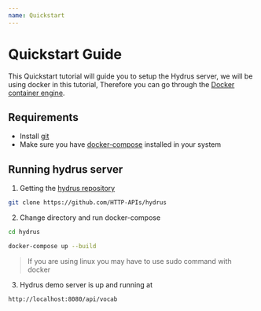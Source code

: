 ```yaml
---
name: Quickstart
---
```


# Quickstart Guide

This Quickstart tutorial will guide you to setup the Hydrus server, we will be using docker in this tutorial,
Therefore you can go through the [Docker container engine](https://docker-curriculum.com/).
## Requirements
* Install [git](https://git-scm.com/downloads)
* Make sure you have [docker-compose](https://docs.docker.com/compose/install/) installed in your system

## Running hydrus server

1. Getting the [hydrus repository](https://github.com/HTTP-APIs/hydrus)
```bash
git clone https://github.com/HTTP-APIs/hydrus
```
2. Change directory and run docker-compose
```bash
cd hydrus

docker-compose up --build
```
> If you are using linux you may have to use sudo command with docker

3. Hydrus demo server is up and running at
```bash
http://localhost:8080/api/vocab
```